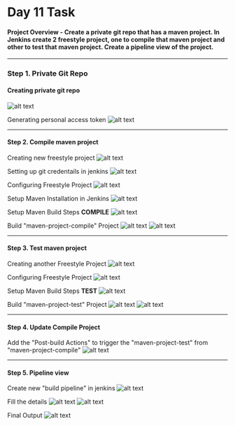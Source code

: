 # Day 11 Task

#### Project Overview - Create a private git repo that has a maven project. In Jenkins create 2 freestyle project, one to compile that maven project and other to test that maven project. Create a pipeline view of the project.

---

### Step 1. Private Git Repo

#### Creating private git repo
![alt text](<img/task/Screenshot from 2024-07-23 17-01-51.png>)

Generating personal access token
![alt text](<img/task/Screenshot from 2024-07-23 17-05-04.png>)

---

#### Step 2. Compile maven project

Creating new freestyle project
![alt text](<img/task/Screenshot from 2024-07-23 17-01-29.png>)

Setting up git credentails in jenkins
![alt text](<img/task/Screenshot from 2024-07-23 17-06-59.png>)

Configuring Freestyle Project
![alt text](<img/task/Screenshot from 2024-07-23 17-07-26.png>)

Setup Maven Installation in Jenkins
![alt text](<img/task/Screenshot from 2024-07-23 17-08-55.png>)

Setup Maven Build Steps **COMPILE**
![alt text](<img/task/Screenshot from 2024-07-23 17-09-22.png>)

Build "maven-project-compile" Project
![alt text](<img/task/Screenshot from 2024-07-23 17-09-49.png>)
![alt text](<img/task/Screenshot from 2024-07-23 17-10-02.png>)

---

#### Step 3. Test maven project

Creating another Freestyle Project
![alt text](<img/task/Screenshot from 2024-07-23 17-10-34.png>)

Configuring Freestyle Project
![alt text](<img/task/Screenshot from 2024-07-23 17-12-46.png>)

Setup Maven Build Steps **TEST**
![alt text](<img/task/Screenshot from 2024-07-23 17-13-08.png>)

Build "maven-project-test" Project
![alt text](<img/task/Screenshot from 2024-07-23 17-13-37.png>) 
![alt text](<img/task/Screenshot from 2024-07-23 17-14-16.png>)

---

#### Step 4. Update Compile Project
Add the "Post-build Actions" to trigger the "maven-project-test" from "maven-project-compile"
![alt text](<img/task/Screenshot from 2024-07-23 17-15-29.png>)

---

#### Step 5. Pipeline view

Create new "build pipeline" in jenkins
![alt text](<img/task/Screenshot from 2024-07-23 17-16-36.png>)

Fill the details
![alt text](<img/task/Screenshot from 2024-07-23 17-17-16.png>)
![alt text](<img/task/Screenshot from 2024-07-23 17-17-54.png>)

Final Output
![alt text](<img/task/Screenshot from 2024-07-23 17-19-42.png>)

